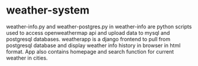 # weather-system
 
weather-info.py and weather-postgres.py in weather-info are python scripts used to access openweathermap api and upload data to mysql and postgresql databases. weatherapp is a django frontend to pull from postgresql database and display weather info history in browser in html format. App also contains homepage and search function for current weather in cities.
